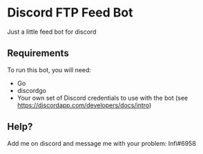 # Discord FTP Feed Bot
Just a little feed bot for discord

## Requirements

To run this bot, you will need:

- Go
- discordgo
- Your own set of Discord credentials to use with the bot (see https://discordapp.com/developers/docs/intro)

## Help?

Add me on discord and message me with your problem:
Infi#6958
